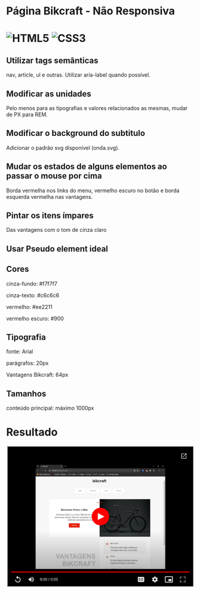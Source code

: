 <h1>Página Bikcraft - Não Responsiva<h1/>

![HTML5](https://img.shields.io/badge/HTML5-000?style=for-the-badge&logo=html5&logoColor=white)
![CSS3](https://img.shields.io/badge/CSS3-480082?style=for-the-badge&logo=css3&logoColor=white)



  <h2> Utilizar tags semânticas</h2>
  <p>nav, article, ul e outras. Utilizar aria-label quando possível.</p>

  <h2>Modificar as unidades</h2>
  <p>Pelo menos para as tipografias e valores relacionados as mesmas, mudar de PX para REM.</p>

  <h2>Modificar o background do subtitulo</h2>
  <p>Adicionar o padrão svg disponível (onda.svg).</p>

  <h2>Mudar os estados de alguns elementos ao passar o mouse por cima</h2>
  <p>Borda vermelha nos links do menu, vermelho escuro no botão e borda esquerda vermelha nas vantagens.</p>

  <h2>Pintar os itens ímpares</h2>
  <p>Das vantagens com o tom de cinza claro</p>
  
  <h2>Usar Pseudo element ideal</h2>

  <h2>Cores</h2>
  <p>
  cinza-fundo: #f7f7f7
  </p>
  <p>
  cinza-texto: #c6c6c6
  </p>
  <p>
  vermelho: #ee2211
  </p>
  
  vermelho escuro: #900
  </p>

  <h2>Tipografia</h2>
  <p>
  fonte: Arial
  </p>
  <p>
  parágrafos: 20px
  </p>
  <p>
  Vantagens Bikcraft: 64px
  </p>
  
  <h2>Tamanhos</h2>
  <p>
  conteúdo principal: máximo 1000px
  </p>
  
<h1>Resultado</h1>
    <p>
    <a href="https://drive.google.com/file/d/1woyxvO-pVOuzMyG4_HdR17s4fqQDVwBr/view">
      <img src="./img/video.png" alt="video">
    </a>
  </p>
